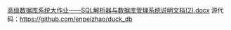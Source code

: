 [高级数据库系统大作业——SQL解析器与数据库管理系统说明文档(2).docx](https://github.com/user-attachments/files/18269633/SQL.2.docx)
源代码：https://github.com/enpeizhao/duck_db
